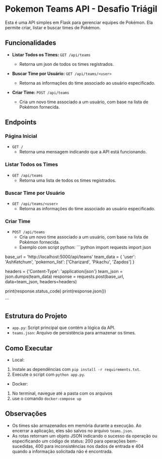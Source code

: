 # Pokemon Teams API - Desafio Triágil

Esta é uma API simples em Flask para gerenciar equipes de Pokémon. Ela permite criar, listar e buscar times de Pokémon.

## Funcionalidades

- **Listar Todos os Times:** `GET /api/teams`
  - Retorna um json de todos os times registrados.

- **Buscar Time por Usuário:** `GET /api/teams/<user>`
  - Retorna as informações do time associado ao usuário especificado.

- **Criar Time:** `POST /api/teams`
  - Cria um novo time associado a um usuário, com base na lista de Pokémon fornecida.

## Endpoints

### Página Inicial

- `GET /`
  - Retorna uma mensagem indicando que a API está funcionando.
  
### Listar Todos os Times

- `GET /api/teams`
  - Retorna uma lista de todos os times registrados.

### Buscar Time por Usuário

- `GET /api/teams/<user>`
  - Retorna as informações do time associado ao usuário especificado.

### Criar Time

- `POST /api/teams`
  - Cria um novo time associado a um usuário, com base na lista de Pokémon fornecida.
  - Exemplo com script python:
´´´python
import requests
import json

base_url = 'http://localhost:5000/api/teams'
team_data = {
    'user': 'AshKetchum',
    'pokemon_list': ['Charizard', 'Pikachu', 'Zapdos']
}

headers = {'Content-Type': 'application/json'}
team_json = json.dumps(team_data)
response = requests.post(base_url, data=team_json, headers=headers)

print(response.status_code)
print(response.json())

´´´

## Estrutura do Projeto

- `app.py`: Script principal que contém a lógica da API.
- `teams.json`: Arquivo de persistência para armazenar os times.

## Como Executar

- Local:
1. Instale as dependências com `pip install -r requirements.txt`.
2. Execute o script com `python app.py`.

- Docker:
1. No terminal, navegue até a pasta com os arquivos
2. use o comando `docker-compose up`

## Observações

- Os times são armazenados em memória durante a execução. Ao encerrar a aplicação, eles são salvos no arquivo `teams.json`.
- As rotas retornam um objeto JSON indicando o sucesso da operação ou especificando um código de status: 200 para operações bem-sucedidas, 400 para inconsistências nos dados de entrada e 404 quando a informação solicitada não é encontrada.
